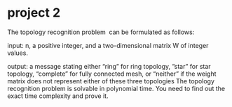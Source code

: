 # project 2

The topology recognition problem ​ can be formulated as follows:

input: n, a positive integer, and a two-dimensional matrix W of integer values.

output: a message stating either “ring” for ring topology, ”star” for star topology, “complete” for fully
connected mesh, or “neither” if the weight matrix does not represent either of these three topologies
The topology recognition problem is solvable in polynomial time. You need to find out the exact time
complexity and prove it.
